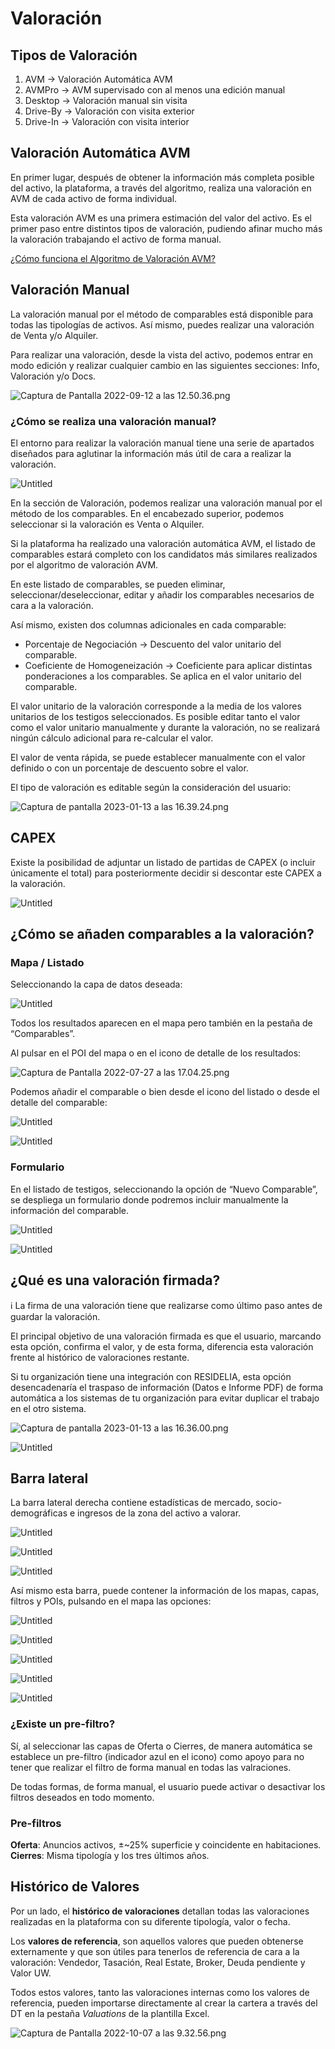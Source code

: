 # Valoración

## Tipos de Valoración

1. AVM → Valoración Automática AVM
2. AVMPro → AVM supervisado con al menos una edición manual
3. Desktop → Valoración manual sin visita
4. Drive-By → Valoración con visita exterior
5. Drive-In → Valoración con visita interior

## Valoración Automática AVM

En primer lugar, después de obtener la información más completa posible del activo, la plataforma, a través del algoritmo, realiza una valoración en AVM de cada activo de forma individual.

Esta valoración AVM es una primera estimación del valor del activo. Es el primer paso entre distintos tipos de valoración, pudiendo afinar mucho más la valoración trabajando el activo de forma manual.

[¿Cómo funciona el Algoritmo de Valoración AVM?](/Faqs/Valuation/ValuationAlgorithm.md)

## Valoración Manual

La valoración manual por el método de comparables está disponible para todas las tipologías de activos. Así mismo, puedes realizar una valoración de Venta y/o Alquiler.

Para realizar una valoración, desde la vista del activo, podemos entrar en modo edición y realizar cualquier cambio en las siguientes secciones: Info, Valoración y/o Docs.

![Captura de Pantalla 2022-09-12 a las 12.50.36.png](/images/Valuation/Captura_de_Pantalla_2022-09-12_a_las_12.50.36.png)

### ¿Cómo se realiza una valoración manual?

El entorno para realizar la valoración manual tiene una serie de apartados diseñados para aglutinar la información más útil de cara a realizar la valoración.

![Untitled](/images/ManualValuation/Untitled.png)

En la sección de Valoración, podemos realizar una valoración manual por el método de los comparables. En el encabezado superior, podemos seleccionar si la valoración es Venta o Alquiler.

Si la plataforma ha realizado una valoración automática AVM, el listado de comparables estará completo con los candidatos más similares realizados por el algoritmo de valoración AVM.

En este listado de comparables, se pueden eliminar, seleccionar/deseleccionar, editar y añadir los comparables necesarios de cara a la valoración.

Así mismo, existen dos columnas adicionales en cada comparable:

- Porcentaje de Negociación → Descuento del valor unitario del comparable.
- Coeficiente de Homogeneización → Coeficiente para aplicar distintas ponderaciones a los comparables. Se aplica en el valor unitario del comparable.

El valor unitario de la valoración corresponde a la media de los valores unitarios de los testigos seleccionados. Es posible editar tanto el valor como el valor unitario manualmente y durante la valoración, no se realizará ningún cálculo adicional para re-calcular el valor.

El valor de venta rápida, se puede establecer manualmente con el valor definido o con un porcentaje de descuento sobre el valor.

El tipo de valoración es editable según la consideración del usuario:

![Captura de pantalla 2023-01-13 a las 16.39.24.png](/images/ManualValuation/Captura_de_pantalla_2023-01-13_a_las_16.39.24.png)

## CAPEX

Existe la posibilidad de adjuntar un listado de partidas de CAPEX (o incluir únicamente el total) para posteriormente decidir si descontar este CAPEX a la valoración.

![Untitled](/images/ManualValuation/Untitled%201.png)

## ¿Cómo se añaden comparables a la valoración?

### Mapa / Listado

Seleccionando la capa de datos deseada:

![Untitled](/images/AssetView/Untitled.png)

Todos los resultados aparecen en el mapa pero también en la pestaña de “Comparables”.

Al pulsar en el POI del mapa o en el icono de detalle de los resultados:

![Captura de Pantalla 2022-07-27 a las 17.04.25.png](/images/AssetView/CAPTUR.png)

Podemos añadir el comparable o bien desde el icono del listado o desde el detalle del comparable:

![Untitled](/images/AssetView/Untitled%201.png)

![Untitled](/images/AssetView/Untitled%202.png)

### Formulario

En el listado de testigos, seleccionando la opción de “Nuevo Comparable”, se despliega un formulario donde podremos incluir manualmente la información del comparable.

![Untitled](/images/AssetView/Untitled%203.png)

![Untitled](/images/AssetView/Untitled%204.png)

## ¿Qué es una valoración firmada?

<aside>

ℹ️ La firma de una valoración tiene que realizarse como último paso antes de guardar la valoración.

</aside>

El principal objetivo de una valoración firmada es que el usuario, marcando esta opción, confirma el valor, y de esta forma, diferencia esta valoración frente al histórico de valoraciones restante.

Si tu organización tiene una integración con RESIDELIA, esta opción desencadenaría el traspaso de información (Datos e Informe PDF) de forma automática a los sistemas de tu organización para evitar duplicar el trabajo en el otro sistema.

![Captura de pantalla 2023-01-13 a las 16.36.00.png](/images/AssetView/ValoracionFirmadaMapa.png)

![Untitled](/images/AssetView/HistoricoValores.png)

## Barra lateral

La barra lateral derecha contiene estadísticas de mercado, socio-demográficas e ingresos de la zona del activo a valorar.

![Untitled](/images/ManualValuation/Untitled%202.png)

![Untitled](/images/ManualValuation/Untitled%203.png)

![Untitled](/images/ManualValuation/Untitled%204.png)

Así mismo esta barra, puede contener la información de los mapas, capas, filtros y POIs, pulsando en el mapa las opciones:

![Untitled](/images/ManualValuation/Untitled%205.png)

![Untitled](/images/ManualValuation/Untitled%206.png)

![Untitled](/images/ManualValuation/Untitled%207.png)

![Untitled](/images/ManualValuation/Untitled%208.png)

![Untitled](/images/ManualValuation/Untitled%209.png)

### ¿Existe un pre-filtro?

Sí, al seleccionar las capas de Oferta o Cierres, de manera automática se establece un pre-filtro (indicador azul en el icono) como apoyo para no tener que realizar el filtro de forma manual en todas las valraciones.

De todas formas, de forma manual, el usuario puede activar o desactivar los filtros deseados en todo momento.

### Pre-filtros

  **Oferta**: Anuncios activos, ±~25% superficie y coincidente en habitaciones.
  **Cierres**: Misma tipología y los tres últimos años.

## Histórico de Valores

Por un lado, el **histórico de valoraciones** detallan todas las valoraciones realizadas en la plataforma con su diferente tipología, valor o fecha.

Los **valores de referencia**, son aquellos valores que pueden obtenerse externamente y que son útiles para tenerlos de referencia de cara a la valoración: Vendedor, Tasación, Real Estate, Broker, Deuda pendiente y Valor UW.

Todos estos valores, tanto las valoraciones internas como los valores de referencia, pueden importarse directamente al crear la cartera a través del DT en la pestaña *Valuations* de la plantilla Excel.

![Captura de Pantalla 2022-10-07 a las 9.32.56.png](/images/Valuation/Captura_de_Pantalla_2022-10-07_a_las_9.32.56.png)
